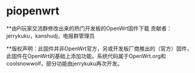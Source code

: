 ﻿# piopenwrt
**由Pi玩家交流群修改出来的热门开发板的OpenWrt固件下载
贡献者：jerrykuku，kanshudj，电报群管理员  
  
**版权声明：此固件并非OpenWrt官方，另或开发板厂商推出的（官方）固件，此固件在OpenWrt的基础上添加功能。系统代码属于OpenWrt.org和coolsnowwolf，部分功能由jerrykuku再次开发。
